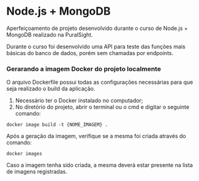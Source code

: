 # Node.js + MongoDB

Aperfeiçoamento de projeto desenvolvido durante o curso de Node.js + MongoDB realizado na PuralSight.

Durante o curso foi desenvolvido uma API para teste das funções mais básicas do banco de dados, porém sem chamadas por endpoints.


### Gerarando a imagem Docker do projeto localmente
O arquivo Dockerfile possui todas as configurações necessárias para que seja realizado o build da aplicação.


1. Necessário ter o Docker instalado no computador;
2. No diretório do projeto, abrir o terminal ou o cmd e digitar o seguinte comando:

```
docker image build -t {NOME_IMAGEM} .
```

Após a geração da imagem, verifique se a mesma foi criada através do comando:
```
docker images
```

Caso a imagem tenha sido criada, a mesma deverá estar presente na lista de imagens registradas.
